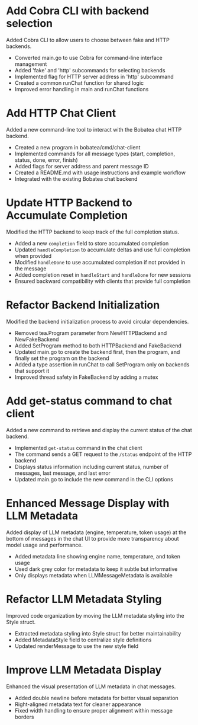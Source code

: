 # Add Cobra CLI with backend selection

Added Cobra CLI to allow users to choose between fake and HTTP backends.

- Converted main.go to use Cobra for command-line interface management
- Added 'fake' and 'http' subcommands for selecting backends
- Implemented flag for HTTP server address in 'http' subcommand
- Created a common runChat function for shared logic
- Improved error handling in main and runChat functions

# Add HTTP Chat Client

Added a new command-line tool to interact with the Bobatea chat HTTP backend.

- Created a new program in bobatea/cmd/chat-client
- Implemented commands for all message types (start, completion, status, done, error, finish)
- Added flags for server address and parent message ID
- Created a README.md with usage instructions and example workflow
- Integrated with the existing Bobatea chat backend

# Update HTTP Backend to Accumulate Completion

Modified the HTTP backend to keep track of the full completion status.

- Added a new `completion` field to store accumulated completion
- Updated `handleCompletion` to accumulate deltas and use full completion when provided
- Modified `handleDone` to use accumulated completion if not provided in the message
- Added completion reset in `handleStart` and `handleDone` for new sessions
- Ensured backward compatibility with clients that provide full completion

# Refactor Backend Initialization

Modified the backend initialization process to avoid circular dependencies.

- Removed tea.Program parameter from NewHTTPBackend and NewFakeBackend
- Added SetProgram method to both HTTPBackend and FakeBackend
- Updated main.go to create the backend first, then the program, and finally set the program on the backend
- Added a type assertion in runChat to call SetProgram only on backends that support it
- Improved thread safety in FakeBackend by adding a mutex

# Add get-status command to chat client

Added a new command to retrieve and display the current status of the chat backend.

- Implemented `get-status` command in the chat client
- The command sends a GET request to the `/status` endpoint of the HTTP backend
- Displays status information including current status, number of messages, last message, and last error
- Updated main.go to include the new command in the CLI options

# Enhanced Message Display with LLM Metadata

Added display of LLM metadata (engine, temperature, token usage) at the bottom of messages in the chat UI to provide more transparency about model usage and performance.

- Added metadata line showing engine name, temperature, and token usage
- Used dark grey color for metadata to keep it subtle but informative
- Only displays metadata when LLMMessageMetadata is available

# Refactor LLM Metadata Styling

Improved code organization by moving the LLM metadata styling into the Style struct.

- Extracted metadata styling into Style struct for better maintainability
- Added MetadataStyle field to centralize style definitions
- Updated renderMessage to use the new style field

# Improve LLM Metadata Display

Enhanced the visual presentation of LLM metadata in chat messages.

- Added double newline before metadata for better visual separation
- Right-aligned metadata text for cleaner appearance
- Fixed width handling to ensure proper alignment within message borders
